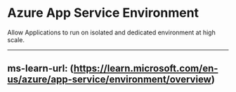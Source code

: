 # Azure App Service Environment

Allow Applications to run on isolated and dedicated environment at high scale.


---
ms-learn-url: (https://learn.microsoft.com/en-us/azure/app-service/environment/overview)
---
